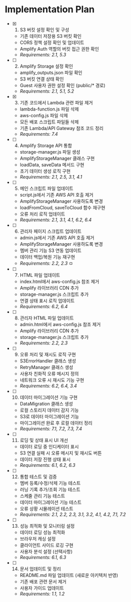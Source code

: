 # Implementation Plan

- [x] 1. S3 버킷 설정 확인 및 구성
  - 기존 데이터 저장용 S3 버킷 확인
  - CORS 정책 설정 확인 및 업데이트
  - Amplify Auth 역할의 버킷 접근 권한 확인
  - _Requirements: 2.1, 5.3_

- [ ] 2. Amplify Storage 설정 확인
  - amplify_outputs.json 파일 확인
  - S3 버킷 연결 상태 확인
  - Guest 사용자 권한 설정 확인 (public/* 경로)
  - _Requirements: 2.1, 5.1, 5.2_

- [x] 3. 기존 코드에서 Lambda 관련 파일 제거
  - lambda-function.js 파일 삭제
  - aws-config.js 파일 삭제
  - 모든 배포 스크립트 파일들 삭제
  - 기존 Lambda/API Gateway 참조 코드 정리
  - _Requirements: 7.4_

- [ ] 4. Amplify Storage API 통합
  - storage-manager.js 파일 생성
  - AmplifyStorageManager 클래스 구현
  - loadData, saveData 메서드 구현
  - 초기 데이터 생성 로직 구현
  - _Requirements: 2.1, 2.5, 3.1, 4.1_

- [ ] 5. 메인 스크립트 파일 업데이트
  - script.js에서 기존 AWS API 호출 제거
  - AmplifyStorageManager 사용하도록 변경
  - loadFromCloud, saveToCloud 함수 재구현
  - 오류 처리 로직 업데이트
  - _Requirements: 2.1, 3.1, 4.1, 6.2, 6.4_

- [ ] 6. 관리자 페이지 스크립트 업데이트
  - admin.js에서 기존 AWS API 호출 제거
  - AmplifyStorageManager 사용하도록 변경
  - 멤버 관리 기능 S3 연동 업데이트
  - 데이터 백업/복원 기능 재구현
  - _Requirements: 2.2, 2.3_
ㅁ
- [ ] 7. HTML 파일 업데이트
  - index.html에서 aws-config.js 참조 제거
  - Amplify 라이브러리 CDN 추가
  - storage-manager.js 스크립트 추가
  - 연결 상태 표시 로직 업데이트
  - _Requirements: 6.2, 6.4_

- [ ] 8. 관리자 HTML 파일 업데이트
  - admin.html에서 aws-config.js 참조 제거
  - Amplify 라이브러리 CDN 추가
  - storage-manager.js 스크립트 추가
  - _Requirements: 2.2, 2.3_

- [ ] 9. 오류 처리 및 재시도 로직 구현
  - S3ErrorHandler 클래스 생성
  - RetryManager 클래스 생성
  - 사용자 친화적 오류 메시지 정의
  - 네트워크 오류 시 재시도 기능 구현
  - _Requirements: 6.2, 6.4, 3.4_

- [ ] 10. 데이터 마이그레이션 기능 구현
  - DataMigration 클래스 생성
  - 로컬 스토리지 데이터 감지 기능
  - S3로 데이터 마이그레이션 기능
  - 마이그레이션 완료 후 로컬 데이터 정리
  - _Requirements: 7.1, 7.2, 7.3, 7.4_

- [ ] 11. 로딩 및 상태 표시 UI 개선
  - 데이터 로딩 중 인디케이터 표시
  - S3 연결 실패 시 오류 메시지 및 재시도 버튼
  - 데이터 저장 진행 상태 표시
  - _Requirements: 6.1, 6.2, 6.3_

- [ ] 12. 통합 테스트 및 검증
  - 멤버 등록/수정/삭제 기능 테스트
  - 러닝 기록 추가/조회 기능 테스트
  - 스케줄 관리 기능 테스트
  - 데이터 마이그레이션 기능 테스트
  - 오류 상황 시뮬레이션 테스트
  - _Requirements: 2.1, 2.2, 2.3, 3.1, 3.2, 4.1, 4.2, 7.1, 7.2_

- [ ] 13. 성능 최적화 및 모니터링 설정
  - 데이터 로딩 성능 최적화
  - 브라우저 캐싱 설정
  - 클라이언트 사이드 로깅 구현
  - 사용자 분석 설정 (선택사항)
  - _Requirements: 6.1, 6.3_

- [ ] 14. 문서 업데이트 및 정리
  - README.md 파일 업데이트 (새로운 아키텍처 반영)
  - 기존 배포 관련 문서 제거
  - 사용자 가이드 업데이트
  - _Requirements: 1.1, 1.2_